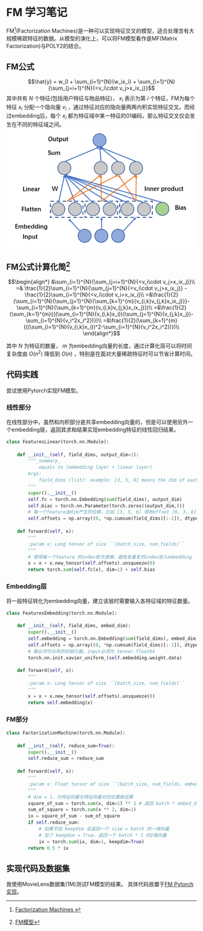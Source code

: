 # FM 学习笔记

FM[^1](Factorization Machines)是一种可以实现特征交叉的模型，适合处理含有大规模稀疏特征的数据。从模型的演化上，可以将FM模型看作是MF(Matrix Factorization)与POLY2的结合。

## FM公式
$$\hat{y} = w_0 + \sum_{i=1}^{N}{w_ix_i} + \sum_{i=1}^{N}{\sum_{j=i+1}^{N}{<v_i\cdot v_j>x_ix_j}}$$
其中共有 $N$ 个特征(包括用户特征与物品特征)， $x_i$ 表示为第 $i$ 个特征，FM为每个特征 $x_i$ 分配一个隐向量 $v_i$ ，通过特征对应的隐向量两两内积实现特征交叉。而经过embedding后，每个 $x_i$ 都为特征域中某一特征的01编码，那么特征交叉仅会发生在不同的特征域之间。
![FM网络结构](./image/FM/FM.png)

## FM公式计算化简[^3]
$$\begin{align*}
&\sum_{i=1}^{N}{\sum_{j=i+1}^{N}{<v_i\cdot v_j>x_ix_j}}\\
=& \frac{1}{2}\sum_{i=1}^{N}{\sum_{j=1}^{N}{<v_i\cdot v_j>x_ix_j}} - \frac{1}{2}\sum_{i=1}^{N}{<v_i\cdot v_i>x_ix_i}\\
=&\frac{1}{2}(\sum_{i=1}^{N}{\sum_{j=1}^{N}{\sum_{k=1}^{m}{v_{i,k}v_{j,k}x_ix_j}}}-\sum_{i=1}^{N}{\sum_{k=1}^{m}{v_{i,k}v_{j,k}x_ix_j}})\\
=&\frac{1}{2}(\sum_{k=1}^{m}{((\sum_{i=1}^{N}{v_{i,k}x_i})(\sum_{j=1}^{N}{v_{j,k}x_j})-\sum_{i=1}^{N}{v_i^2x_i^2})})\\
=&\frac{1}{2}(\sum_{k=1}^{m}{((\sum_{i=1}^{N}{v_{i,k}x_i})^2-\sum_{i=1}^{N}{v_i^2x_i^2})})\\
\end{align*}$$

其中 $N$ 为特征的数量， $m$ 为embedding向量的长度，通过计算化简可以将时间复杂度由 $O(n^2)$ 降低到 $O(n)$ ，特别是在面对大量稀疏特征时可以节省计算时间。

## 代码实践
尝试使用Pytorch实现FM模型。
### 线性部分
在线性部分中，虽然和内积部分是共享embedding向量的，但是可以使用另外一个embedding层，返回其求和结果实现embedding特征的线性回归结果。
```python
class FeaturesLinear(torch.nn.Module):

    def __init__(self, field_dims, output_dim=1):
        """_summary_
            equals to (embedding layer + linear layer)
        Args:
            field_dims (list): example: [3, 5, 6] means the dim of each feature field
        """
        super().__init__()
        self.fc = torch.nn.Embedding(sum(field_dims), output_dim)
        self.bias = torch.nn.Parameter(torch.zeros((output_dim,)))
        # 每一个feature由dim产生的位移，比如 [3, 5, 6] 得到offset [0, 3, 8]
        self.offsets = np.array((0, *np.cumsum(field_dims)[:-1]), dtype=np.compat.long)

    def forward(self, x):
        """
        :param x: Long tensor of size ``(batch_size, num_fields)``
        """
        # 使得每一个feature 的index依次递增，避免有重复的index进入embedding
        x = x + x.new_tensor(self.offsets).unsqueeze(0)
        return torch.sum(self.fc(x), dim=1) + self.bias
```
### Embedding层
将一般特征转化为embedding向量，建立该层时需要输入各特征域的特征数量。
```python
class FeaturesEmbedding(torch.nn.Module):

    def __init__(self, field_dims, embed_dim):
        super().__init__()
        self.embedding = torch.nn.Embedding(sum(field_dims), embed_dim)
        self.offsets = np.array((0, *np.cumsum(field_dims)[:-1]), dtype=np.compat.long)
        # 服从均匀分布的初始化器，input必须为 tensor.float64
        torch.nn.init.xavier_uniform_(self.embedding.weight.data)

    def forward(self, x):
        """
        :param x: Long tensor of size ``(batch_size, num_fields)``
        """
        x = x + x.new_tensor(self.offsets).unsqueeze(0)
        return self.embedding(x)
```

### FM部分
```python
class FactorizationMachine(torch.nn.Module):

    def __init__(self, reduce_sum=True):
        super().__init__()
        self.reduce_sum = reduce_sum

    def forward(self, x):
        """
        :param x: Float tensor of size ``(batch_size, num_fields, embed_dim)``
        """
        # dim = 1，为特征向量与特征向量对应位置做运算
        square_of_sum = torch.sum(x, dim=1) ** 2 # 返回 batch * embed_dim
        sum_of_square = torch.sum(x ** 2, dim=1)
        ix = square_of_sum - sum_of_square
        if self.reduce_sum:
            # 如果不加 keepdim 会返回一个 size = batch 的一维向量
            # 加了 keepdim = True，返回一个 batch * 1 的2维向量
            ix = torch.sum(ix, dim=1, keepdim=True)
        return 0.5 * ix
```
## 实现代码及数据集
我使用MovieLens数据集(1M)测试FM模型的结果。
具体代码放置于[FM Pytorch实现](./MovieLens/ml_1m.py)。

[^1]:[Factorization Machines
](https://www.csie.ntu.edu.tw/~b97053/paper/Rendle2010FM.pdf)
[^2]:[论文解读](https://zhuanlan.zhihu.com/p/492218567)
[^3]:[FM模型](https://blog.csdn.net/sysu63/article/details/102678572)
[^4]:[FM：推荐算法中的瑞士军刀](https://zhuanlan.zhihu.com/p/343174108)